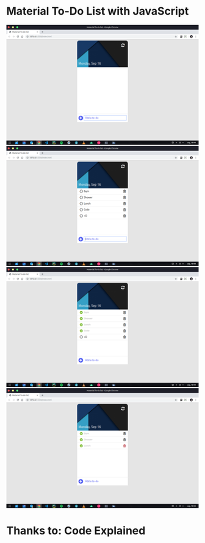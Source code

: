 # Material To-Do List with JavaScript

<img src="preview/01.png">
</br>
<img src="preview/02.png">
</br>
<img src="preview/03.png">
</br>
<img src="preview/04.png">
</br>


# Thanks to: Code Explained

